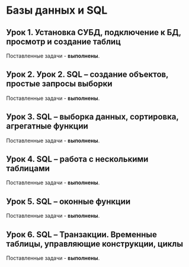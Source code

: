 # Базы данных и SQL

## Урок 1. Установка СУБД, подключение к БД, просмотр и создание таблиц

Поставленные задачи - **выполнены**.

## Урок 2. Урок 2. SQL – создание объектов, простые запросы выборки

Поставленные задачи - **выполнены**.

## Урок 3. SQL – выборка данных, сортировка, агрегатные функции

Поставленные задачи - **выполнены**.

## Урок 4. SQL – работа с несколькими таблицами

Поставленные задачи - **выполнены**.

## Урок 5. SQL – оконные функции

Поставленные задачи - **выполнены**.

## Урок 6. SQL – Транзакции. Временные таблицы, управляющие конструкции, циклы

Поставленные задачи - **выполнены**.
